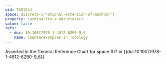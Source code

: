 ```yaml
---
uid: T001334
space: discrete-irrational-extension-of-mathbb{r}
property: cardinality-<-mathfrak(c)
value: false
refs:
  - doi: 10.1007/978-1-4612-6290-9_6
    name: Counterexamples in Topology
---
```

Asserted in the General Reference Chart for space #71 in
{{doi:10.1007/978-1-4612-6290-9_6}}.
